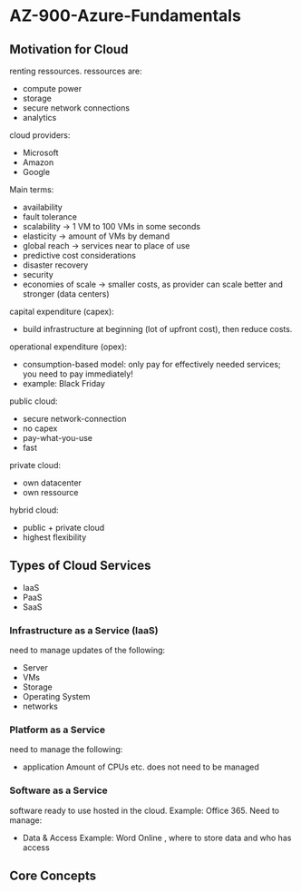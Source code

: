 # AZ-900-Azure-Fundamentals

## Motivation for Cloud
renting ressources.
ressources are:
* compute power
* storage 
* secure network connections
* analytics

cloud providers:
* Microsoft
* Amazon
* Google

Main terms:
* availability
* fault tolerance
* scalability -> 1 VM to 100 VMs in some seconds
* elasticity -> amount of VMs by demand
* global reach -> services near to place of use
* predictive cost considerations
* disaster recovery
* security
* economies of scale -> smaller costs, as provider can scale better and stronger (data centers)

capital expenditure (capex):
* build infrastructure at beginning (lot of upfront cost), then reduce costs.

operational expenditure (opex):
* consumption-based model: only pay for effectively needed services; you need to pay immediately!
* example: Black Friday

public cloud:
* secure network-connection
* no capex
* pay-what-you-use
* fast

private cloud:
* own datacenter
* own ressource

hybrid cloud:
* public + private cloud
* highest flexibility

## Types of Cloud Services
* IaaS
* PaaS
* SaaS

### Infrastructure as a Service (IaaS)
need to manage updates of the following:
* Server
* VMs
* Storage
* Operating System
* networks

### Platform as a Service
need to manage the following:
* application
Amount of CPUs etc. does not need to be managed

### Software as a Service
software ready to use hosted in the cloud.
Example: Office 365.
Need to manage:
* Data & Access
Example: Word Online , where to store data and who has access

## Core Concepts
